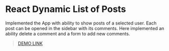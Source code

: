 # React Dynamic List of Posts

Implemented the App with ability to show posts of a selected user. Each post can
be opened in the sidebar with its comments. Here implemented an ability delete a comment and a
form to add new comments.

> [DEMO LINK](https://malva37.github.io/react_dynamic-list-of-posts/)

